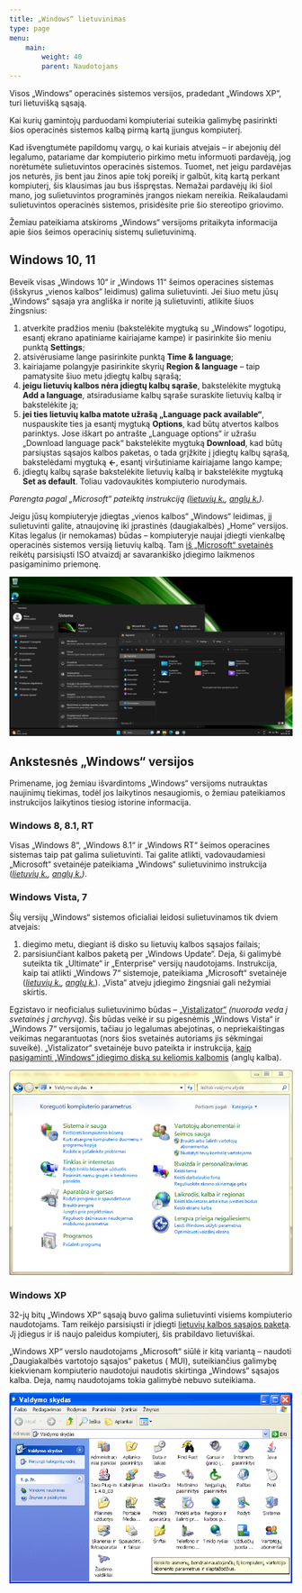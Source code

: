 ```yaml
---
title: „Windows“ lietuvinimas
type: page
menu:
    main:
        weight: 40
        parent: Naudotojams
---
```


Visos „Windows“ operacinės sistemos versijos, pradedant „Windows XP“, turi lietuvišką sąsają.

Kai kurių gamintojų parduodami kompiuteriai suteikia galimybę pasirinkti šios operacinės sistemos kalbą pirmą kartą
įjungus kompiuterį.

Kad išvengtumėte papildomų vargų, o kai kuriais atvejais – ir abejonių dėl legalumo, patariame dar kompiuterio pirkimo
metu informuoti pardavėją, jog norėtumėte sulietuvintos operacinės sistemos. Tuomet, net jeigu pardavėjas jos neturės,
jis bent jau žinos apie tokį poreikį ir galbūt, kitą kartą perkant kompiuterį, šis klausimas jau bus išspręstas. Nemažai
pardavėjų iki šiol mano, jog sulietuvintos programinės įrangos niekam nereikia. Reikalaudami sulietuvintos operacinės
sistemos, prisidėsite prie šio stereotipo griovimo.

Žemiau pateikiama atskiroms „Windows“ versijoms pritaikyta informacija apie šios šeimos operacinių sistemų
sulietuvinimą.

Windows 10, 11
--------------

Beveik visas „Windows 10“ ir „Windows 11“ šeimos operacines sistemas (išskyrus „vienos kalbos“ leidimus) galima
sulietuvinti. Jei šiuo metu jūsų „Windows“ sąsaja yra angliška ir norite ją sulietuvinti, atlikite šiuos žingsnius:

1. atverkite pradžios meniu (bakstelėkite mygtuką su „Windows“ logotipu, esantį ekrano apatiniame kairiajame kampe) ir
   pasirinkite šio meniu punktą **Settings**;
2. atsivėrusiame lange pasirinkite punktą **Time & language**;
3. kairiajame polangyje pasirinkite skyrių **Region & language** – taip pamatysite šiuo metu įdiegtų kalbų sąrašą;
4. **jeigu lietuvių kalbos nėra įdiegtų kalbų sąraše**, bakstelėkite mygtuką **Add a language**, atsiradusiame kalbų
   sąraše suraskite lietuvių kalbą ir bakstelėkite ją;
5. **jei ties lietuvių kalba matote užrašą „Language pack available“**, nuspauskite ties ja esantį mygtuką **Options**,
   kad būtų atvertos kalbos parinktys. Jose iškart po antrašte „Language options“ ir užrašu „Download language pack“
   bakstelėkite mygtuką **Download**, kad būtų parsiųstas sąsajos kalbos paketas, o tada grįžkite į įdiegtų kalbų
   sąrašą, bakstelėdami mygtuką **←**, esantį viršutiniame kairiajame lango kampe;
6. įdiegtų kalbų sąraše bakstelėkite lietuvių kalbą ir bakstelėkite mygtuką **Set as default**. Toliau vadovaukitės
   kompiuterio nurodymais.

_Parengta pagal „Microsoft“ pateiktą
instrukciją ([lietuvių k.](https://support.microsoft.com/lt-lt/windows/%C4%AFvesties-ir-rodymo-kalbos-parametr%C5%B3-valdymas-sistemoje-windows-12a10cb4-8626-9b77-0ccb-5013e0c7c7a2 "Įvesties ir rodymo kalbos parametrų valdymas sistemoje „Windows“ – „Microsoft“ palaikymas – microsoft.com"), [anglų k.](https://support.microsoft.com/en-us/windows/manage-the-input-and-display-language-settings-in-windows-12a10cb4-8626-9b77-0ccb-5013e0c7c7a2 "Manage the input and display language settings in Windows – Microsoft Support – microsoft.com"))._

Jeigu jūsų kompiuteryje įdiegtas „vienos kalbos“ „Windows“ leidimas, jį sulietuvinti galite, atnaujovinę iki įprastinės
(daugiakalbės) „Home“ versijos. Kitas legalus (ir nemokamas) būdas – kompiuteryje naujai įdiegti vienkalbę operacinės
sistemos versiją lietuvių kalbą.
Tam [iš „Microsoft“ svetainės](https://www.microsoft.com/lt-lt/software-download "Programinės įrangos atsisiuntimas – microsoft.com")
reikėtų parsisiųsti ISO atvaizdį ar savarankiško įdiegimo laikmenos pasigaminimo priemonę.

![Sulietuvintos „Windows 11“ ekrano nuotrauka](Win11lt.png "Sulietuvintos „Windows 11“ ekrano nuotrauka")

Ankstesnės „Windows“ versijos
-----------------------------

Primename, jog žemiau išvardintoms „Windows“ versijoms nutrauktas naujinimų tiekimas, todėl jos laikytinos nesaugiomis,
o žemiau pateikiamos instrukcijos laikytinos tiesiog istorine informacija.

### Windows 8, 8.1, RT

Visas „Windows 8“, „Windows 8.1“ ir „Windows RT“ šeimos operacines sistemas taip pat galima sulietuvinti. Tai galite
atlikti, vadovaudamiesi „Microsoft“ svetainėje pateikiama „Windows“ sulietuvinimo instrukcija
(_[lietuvių k.](https://support.microsoft.com/lt-lt/windows/klaviat%C5%ABros-i%C5%A1d%C4%97stymo-keitimas-245c49b8-f856-7fd7-2cf5-41e54c66f5b3 "Klaviatūros išdėstymo keitimas – „Windows“ palaikymas – microsoft.com"), [anglų k.](https://support.microsoft.com/en-us/windows/change-your-keyboard-layout-245c49b8-f856-7fd7-2cf5-41e54c66f5b3 "Change your keyboard layout – Windows Support – microsoft.com"))_.

### Windows Vista, 7

Šių versijų „Windows“ sistemos oficialiai leidosi sulietuvinamos tik dviem atvejais:

1. diegimo metu, diegiant iš disko su lietuvių kalbos sąsajos failais;
2. parsisiunčiant kalbos paketą per „Windows Update“. Deja, ši galimybė suteikta tik „Ultimate“ ir „Enterprise“ versijų
   naudotojams. Instrukcija, kaip tai atlikti „Windows 7“ sistemoje, pateikiama „Microsoft“ svetainėje
   (_[lietuvių k.](https://support.microsoft.com/lt-lt/windows/klaviat%C5%ABros-i%C5%A1d%C4%97stymo-keitimas-245c49b8-f856-7fd7-2cf5-41e54c66f5b3 "Klaviatūros išdėstymo keitimas – „Windows“ palaikymas – microsoft.com"), [anglų k.](https://support.microsoft.com/en-us/windows/change-your-keyboard-layout-245c49b8-f856-7fd7-2cf5-41e54c66f5b3 "Change your keyboard layout – Windows Support – microsoft.com")_).
   „Vista“ atveju įdiegimo žingsniai gali nežymiai skirtis.

Egzistavo ir neoficialus sulietuvinimo
būdas – [„Vistalizator“](https://web.archive.org/web/20210502022009/http://www.froggie.sk/ "Vistalizator – change display language in Windows Vista and Windows 7 – froggie.sk")
_(nuoroda veda į svetainės į archyvą)_. Šis būdas veikė ir su pigesnėmis „Windows Vista“ ir „Windows 7“ versijomis,
tačiau jo legalumas abejotinas, o nepriekaištingas veikimas negarantuotas (nors šios svetainės autoriams jis sėkmingai
suveikė). „Vistalizator“ svetainėje buvo pateikta ir
instrukcija, [kaip pasigaminti „Windows“ įdiegimo diską su keliomis kalbomis](https://web.archive.org/web/20210125224004/https://www.froggie.sk/dvd.html "Make your own Multilanguage installation DVD for Windows Vista or Windows 7 – froggie.sk")
(anglų kalba).

![Sulietuvintos „Windows 7“ valdymo skydas](Win7lt.png "Sulietuvintos „Windows 7“ valdymo skydas")

### Windows XP

32-jų bitų „Windows XP“ sąsają buvo galima sulietuvinti visiems kompiuterio naudotojams. Tam reikėjo parsisiųsti ir
įdiegti [lietuvių kalbos sąsajos paketą](LIPSETUP.MSI "Windows® XP LT sąsajos paketas"). Jį įdiegus ir
iš naujo paleidus kompiuterį, šis prabildavo lietuviškai.

„Windows XP“ verslo naudotojams „Microsoft“ siūlė ir kitą variantą – naudoti „Daugiakalbės vartotojo sąsajos“ paketus (
MUI), suteikiančius galimybę kiekvienam kompiuterio naudotojui naudotis skirtinga „Windows“ sąsajos kalba. Deja, namų
naudotojams tokia galimybė nebuvo suteikiama.

![Sulietuvintos „Windows XP“ valdymo skydas](WinXPlt.gif "Sulietuvintos „Windows XP“ valdymo skydas")
